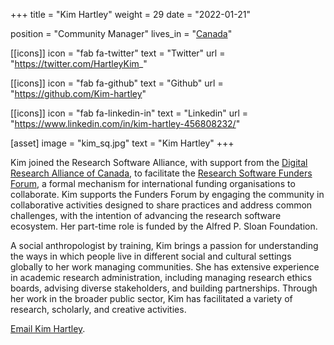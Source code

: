 +++
title = "Kim Hartley"
weight = 29
date = "2022-01-21"

position = "Community Manager"
lives_in = "[Canada](https://www.timeanddate.com/worldclock/canada/ontario)"

[[icons]]
  icon = "fab fa-twitter"
  text = "Twitter"
  url = "https://twitter.com/HartleyKim_"

[[icons]]
  icon = "fab fa-github"
  text = "Github"
  url = "https://github.com/Kim-hartley"

[[icons]]
  icon = "fab fa-linkedin-in"
  text = "Linkedin"
  url = "https://www.linkedin.com/in/kim-hartley-456808232/"

[asset]
  image = "kim_sq.jpg"
  text = "Kim Hartley"
+++

Kim joined the Research Software Alliance, with support from the [Digital Research Alliance of Canada](https://alliancecan.ca/), to facilitate the 
[Research Software Funders Forum](https://www.researchsoft.org/funders-forum/), a formal mechanism for international funding organisations to collaborate. 
Kim supports the Funders Forum by engaging the community in collaborative activities designed to share practices and address common challenges, with the 
intention of advancing the research software ecosystem. Her part-time role is funded by the Alfred P. Sloan Foundation.
 
A social anthropologist by training, Kim brings a passion for understanding the ways in which people live in different social and cultural settings 
globally to her work managing communities. She has extensive experience in academic research administration, including managing research ethics boards, 
advising diverse stakeholders, and building partnerships. Through her work in the broader public sector, Kim has facilitated a variety of research, 
scholarly, and creative activities.

[Email Kim Hartley](kimberley.hartley@alliancecan.ca).
